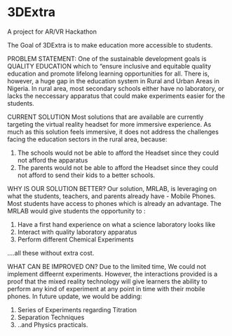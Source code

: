 # 3DExtra
A project for AR/VR Hackathon

The Goal of 3DExtra is to make education more accessible to students.

PROBLEM STATEMENT:
One of the sustainable development goals is QUALITY EDUCATION which  to “ensure inclusive and equitable quality education and promote lifelong learning opportunities for all.
There is, however, a huge gap in the education system in Rural and Urban Areas in Nigeria. In rural area, most secondary schools either have no laboratory, or lacks the neccessary apparatus that could make experiments easier for the students.


CURRENT SOLUTION
Most solutions that are available are currently targeting the virtual reality headset for more immersive experience. As much as this solution feels immersive, it does not address the challenges facing the education sectors in the rural area, because:
1. The schools would not be able to afford the Headset since they could not afford the apparatus
2. The parents would not be able to afford the Headset since they could not afford to send their kids to a better schools.


WHY IS OUR SOLUTION BETTER?
Our solution, MRLAB, is leveraging on what the students, teachers, and parents already have - Mobile Phones.
Most students have access to phones which is already an advantage. The MRLAB would give students the opportunity to :
1. Have a first hand experience on what a science laboratory looks like
2. Interact with quality laboratory apparatus
3. Perform different Chemical Experiments

....all these without extra cost.


WHAT CAN BE IMPROVED ON?
Due to the limited time, We could not implement diffeernt experiments. However, the interactions provided is a proof that the mixed reality technology will give learners the ability to perform any kind of experiment at any point in time with their mobile phones.
In future update, we would be adding:
1. Series of Experiments regarding Titration
2. Separation Techniques
3. ..and Physics practicals.


